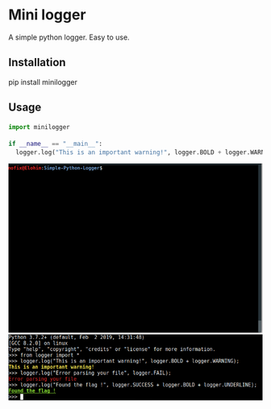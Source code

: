 # Mini logger
A simple python logger. Easy to use.

## Installation

pip install minilogger

## Usage

```Python
import minilogger

if __name__ == "__main__":
  logger.log("This is an important warning!", logger.BOLD + logger.WARNING);
```
![Example](example.gif)
![Ex2](example.png)
